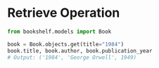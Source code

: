# Retrieve Operation

```python
from bookshelf.models import Book

book = Book.objects.get(title="1984")
book.title, book.author, book.publication_year
# Output: ('1984', 'George Orwell', 1949)
```
